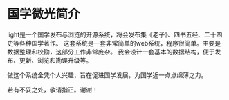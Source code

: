 
# 国学微光简介

light是一个国学发布与浏览的开源系统，将会发布集《老子》、四书五经、二十四史等各种国学著作。
这套系统是一套非常简单的web系统，程序很简单。主要是数据整理和校勘，这部分工作非常庞杂。
我会设计一套基本的数据结构，便于发布、更新、浏览和勘误升级等。

做这个系统全凭个人兴趣，旨在促进国学发展，为国学近一点点绵薄之力。

若有不妥之处，敬请指正。谢谢！
